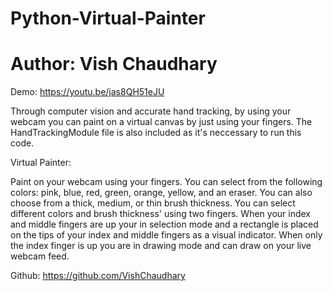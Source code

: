 # Python-Virtual-Painter

# Author: Vish Chaudhary

Demo: https://youtu.be/jas8QH51eJU

Through computer vision and accurate hand tracking, by using your webcam you can paint on a virtual canvas by just using your fingers. 
The HandTrackingModule file is also included as it's neccessary to run this code.

Virtual Painter:

  Paint on your webcam using your fingers. You can select from the following colors: pink, blue,
red, green, orange, yellow, and an eraser. You can also choose from a thick, medium, or thin brush thickness.
You can select different colors and brush thickness' using two fingers. When your index and middle fingers are up
your in selection mode and a rectangle is placed on the tips of your index and middle fingers as a visual indicator.
When only the index finger is up you are in drawing mode and can draw on your live webcam feed.

Github: https://github.com/VishChaudhary

